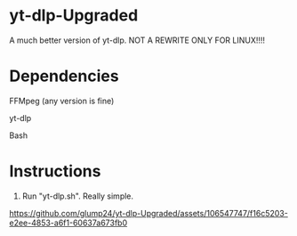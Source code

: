 # yt-dlp-Upgraded
A much better version of yt-dlp. NOT A REWRITE
ONLY FOR LINUX!!!!
# Dependencies
FFMpeg (any version is fine)

yt-dlp

Bash

# Instructions
1. Run "yt-dlp.sh". Really simple.


https://github.com/glump24/yt-dlp-Upgraded/assets/106547747/f16c5203-e2ee-4853-a6f1-60637a673fb0

